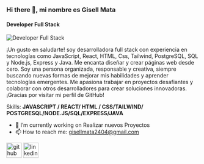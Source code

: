 ### Hi there 👋, mi nombre es Gisell Mata
#### Developer Full Stack
![Developer Full Stack](https://www.gifmaniacos.es/wp-content/uploads/2021/03/gifmaniacos.es-25-3.gif)

¡Un gusto en saludarte! soy desarrolladora full stack con experiencia en tecnologías como JavaScript, React, HTML, Css, Tailwind, PostgreSQL, SQL y Node.js, Express y Java. Me encanta diseñar y crear páginas web desde cero. Soy una persona organizada, responsable y creativa, siempre buscando nuevas formas de mejorar mis habilidades y aprender tecnologías emergentes. Me apasiona trabajar en proyectos desafiantes y colaborar con otros desarrolladores para crear soluciones innovadoras. ¡Gracias por visitar mi perfil de GitHub!

Skills: **JAVASCRIPT / REACT/ HTML / CSS/TAILWIND/ POSTGRESQL/NODE.JS/SQL/EXPRESS/JAVA**

- 🔭 I’m currently working on Realizar nuevos Proyectos 
- 📫 How to reach me: gisellmata2404@gmail.com 


[<img src='https://cdn.jsdelivr.net/npm/simple-icons@3.0.1/icons/github.svg' alt='github' height='40'>](https://github.com/Gisell24)  [<img src='https://cdn.jsdelivr.net/npm/simple-icons@3.0.1/icons/linkedin.svg' alt='linkedin' height='40'>](https://www.linkedin.com/in/gisell-mata-45aa38211/)  
